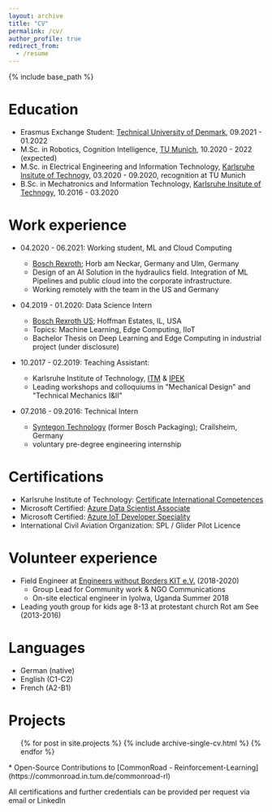 ```yaml
---
layout: archive
title: "CV"
permalink: /cv/
author_profile: true
redirect_from:
  - /resume
---
```


{% include base_path %}

Education
======
* Erasmus Exchange Student: [Technical University of Denmark](https://www.compute.dtu.dk/english), 09.2021 - 01.2022
* M.Sc. in Robotics, Cognition Intelligence, [TU Munich](https://www.tum.de), 10.2020 - 2022 (expected)
* M.Sc. in Electrical Engineering and Information Technology, [Karlsruhe Insitute of Technogy](https://www.kit.edu), 03.2020 - 09.2020, recognition at TU Munich
* B.Sc. in Mechatronics and Information Technology, [Karlsruhe Insitute of Technogy](https://www.kit.edu), 10.2016 - 03.2020

Work experience
======

* 04.2020 - 06.2021: Working student, ML and Cloud Computing
  * [Bosch Rexroth](https://www.boschrexroth.com/); Horb am Neckar, Germany and Ulm, Germany
  * Design of an AI Solution in the hydraulics field. Integration of ML Pipelines and public cloud into the corporate infrastructure.
  * Working remotely with the team in the US and Germany 

* 04.2019 - 01.2020: Data Science Intern
  * [Bosch Rexroth US](https://www.boschrexroth.com/en/us/); Hoffman Estates, IL, USA
  * Topics: Machine Learning, Edge Computing, IIoT
  * Bachelor Thesis on Deep Learning and Edge Computing in industrial project (under disclosure)

* 10.2017 - 02.2019: Teaching Assistant:
  * Karlsruhe Institute of Technology, [ITM](https://www.itm.kit.edu/) & [IPEK](https://www.ipek.kit.edu/)
  * Leading workshops and colloquiums in "Mechanical Design" and "Technical Mechanics I&II"

* 07.2016 - 09.2016: Technical Intern
  * [Syntegon Technology](https://www.syntegon.com/) (former Bosch Packaging); Crailsheim, Germany
  * voluntary pre-degree engineering internship
  
Certifications
======
* Karlsruhe Institute of Technology: [Certificate International Competences](https://www.intl.kit.edu/ostudent/kompetenzen.php) 
* Microsoft Certified: [Azure Data Scientist Associate](https://docs.microsoft.com/en-us/learn/certifications/azure-data-scientist)
* Microsoft Certified: [Azure IoT Developer Speciality](https://docs.microsoft.com/en-us/learn/certifications/azure-iot-developer-specialty)
* International Civil Aviation Organization: SPL / Glider Pilot Licence
   
Volunteer experience
======
* Field Engineer at [Engineers without Borders KIT e.V.](https://ewb-karlsruhe.de/) (2018-2020)
  * Group Lead for Community work & NGO Communications
  * On-site electical engineer in Iyolwa, Uganda Summer 2018
* Leading youth group for kids age 8-13 at protestant church Rot am See (2013-2016)

Languages
======
* German  (native)
* English (C1-C2)
* French  (A2-B1)

Projects
======
  <ul>{% for post in site.projects %}
    {% include archive-single-cv.html %}
  {% endfor %}</ul>
* Open-Source Contributions to [CommonRoad - Reinforcement-Learning](https://commonroad.in.tum.de/commonroad-rl)

<!-- This is commented out. 
Teaching
======
  <ul>{% for post in site.teachin g %}
    {% include archive-single-cv.html %}
  {% endfor %}</ul>
-->

<!-- This is commented out. 
Publications
======
  <ul>{% for post in site.publications %}
    {% include archive-single-cv.html %}
  {% endfor %}</ul>
-->

All certifications and further credentials can be provided per request via email or LinkedIn 
